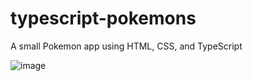 # typescript-pokemons
A small Pokemon app using HTML, CSS, and TypeScript

![image](https://user-images.githubusercontent.com/10253713/83263950-ad819e80-a1bf-11ea-9750-7341a65acf1d.png)


